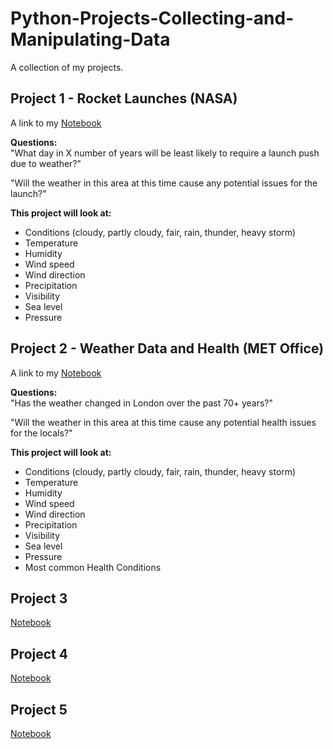 # Python-Projects-Collecting-and-Manipulating-Data 
A collection of my projects.

## Project 1 - Rocket Launches (NASA)
A link to my [Notebook](https://github.com/natnew/Python-Projects-Collecting-and-Manipulating-Data/blob/main/Collecting_and_Manipulating_For_Rocket_Launches_Data.ipynb) <br>

**Questions:** <br>
"What day in X number of years will be least likely to require a launch push due to weather?" <br>

"Will the weather in this area at this time cause any potential issues for the launch?"<br>

**This project will look at:**

* Conditions (cloudy, partly cloudy, fair, rain, thunder, heavy storm)
* Temperature
* Humidity
* Wind speed
* Wind direction
* Precipitation
* Visibility
* Sea level
* Pressure

## Project 2 - Weather Data and Health (MET Office)
A link to my [Notebook](https://github.com/natnew/Python-Projects-Collecting-and-Manipulating-Data/blob/main/Collecting_and_Manipulating_For_Weather_in_London.ipynb)

**Questions:** <br>
"Has the weather changed in London over the past 70+ years?" <br>

"Will the weather in this area at this time cause any potential health issues for the locals?" <br>

**This project will look at:**

* Conditions (cloudy, partly cloudy, fair, rain, thunder, heavy storm)
* Temperature
* Humidity
* Wind speed
* Wind direction
* Precipitation
* Visibility
* Sea level
* Pressure
* Most common Health Conditions

## Project 3
[Notebook]()

## Project 4
[Notebook]()

## Project 5
[Notebook]()

